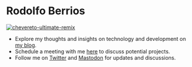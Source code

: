 # Rodolfo Berrios

[![chevereto-ultimate-remix](https://github.com/rodber/rodber/assets/20590102/d606c58a-374c-4fbe-8c8f-f1339d37bbc3)](https://chevereto.com)

* Explore my thoughts and insights on technology and development on [my blog](https://rodolfoberrios.com/).
* Schedule a meeting with me [here](https://calendly.com/rodber) to discuss potential projects.
* Follow me on [Twitter](https://twitter.com/godlike) and [Mastodon](https://mastodon.social/@rodber) for updates and discussions.
